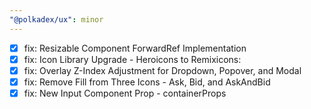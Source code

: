 ```yaml
---
"@polkadex/ux": minor
---
```


- [x] fix: Resizable Component ForwardRef Implementation
- [x] fix: Icon Library Upgrade - Heroicons to Remixicons:
- [x] fix: Overlay Z-Index Adjustment for Dropdown, Popover, and Modal
- [x] fix: Remove Fill from Three Icons - Ask, Bid, and AskAndBid
- [x] fix: New Input Component Prop - containerProps
